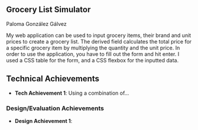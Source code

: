 ## Grocery List Simulator
Paloma González Gálvez

My web application can be used to input grocery items, their brand and unit prices to create a grocery list.
The derived field calculates the total price for a specific grocery item by multiplying the quantity and the unit price.
In order to use the application, you have to fill out the form and hit enter.
I used a CSS table for the form, and a CSS flexbox for the inputted data.

## Technical Achievements
- **Tech Achievement 1**: Using a combination of...

### Design/Evaluation Achievements
- **Design Achievement 1**: 
